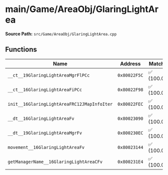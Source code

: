 # main/Game/AreaObj/GlaringLightArea

**Source Path:** `src/Game/AreaObj/GlaringLightArea.cpp`

## Functions

| Name | Address | Match % |
|------|---------|---------|
| `__ct__19GlaringLightAreaMgrFlPCc` | `0x80022F5C` | :white_check_mark: (100.0%) |
| `__ct__16GlaringLightAreaFiPCc` | `0x80022F98` | :white_check_mark: (100.0%) |
| `init__16GlaringLightAreaFRC12JMapInfoIter` | `0x80022FEC` | :white_check_mark: (100.0%) |
| `__dt__16GlaringLightAreaFv` | `0x80023090` | :white_check_mark: (100.0%) |
| `__dt__19GlaringLightAreaMgrFv` | `0x800230EC` | :white_check_mark: (100.0%) |
| `movement__16GlaringLightAreaFv` | `0x80023144` | :white_check_mark: (100.0%) |
| `getManagerName__16GlaringLightAreaCFv` | `0x800231E4` | :white_check_mark: (100.0%) |